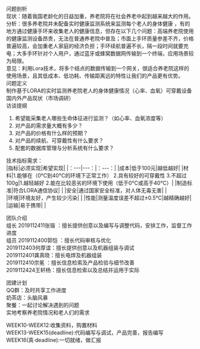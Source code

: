 问题剖析  
现状：随着我国老龄化的日益加重，养老院将在社会养老中起到越来越大的作用。<br>
分析：很多养老院并未配备实时健康监测系统来监测每个老人的身体健康 ，有的地方通过健康手环来收集老人的健康信息，但存在以下几个问题：高端养老院使用的健康监测设备昂贵，无法在普通养老院中普及；市面上手环质量参差不齐，价格普遍较高，会加重老人家庭的经济负担；手环续航普遍不长，隔一段时间就要充电；大多手环针对个人用户，通过蓝牙或蜂窝数据网传输到一个终端，应用场景较为局限。<br>
意见：利用Lora技术，将多个结点的数据传输到一个网关，很适合养老院这样的使用场景，且其低成本、低功耗、传输距离远的特性让我们的产品更有优势。<br>
问题定义<br>
制作基于LORA的实时监测养老院老人的身体健康情况（心率、血氧）可穿戴设备<br>
国内外产品现状（市场调研）<br>
访谈提纲  
1.	希望能采集老人哪些生命体征进行监测？（如心率、血氧浓度等）  
2.	对产品的需求量大概有多少？  
3.	对产品的价格有什么样的预期？  
4.	对产品的续航、可穿戴性有什么要求？  
5.	配套的数据库管理与分析系统有什么要求？  


技术指标需求：  
|指标|必须实现|希望实现|
|：---|---：|：---：|
|成本|低于100元|越低越好|
|材料|1.能够在（0℃到40°C的环境下正常工作）  2.具有较好的可穿戴性  3.不超过100g|1.越轻越好  2.能在比较恶劣的环境下使用（低于0°C或高于40°C）|
|制造标准|符合LORA通信协议|	 |
|安全|通过国家安全标准，对人体无毒无害|    |    	
|环境|环境友好，产生较少污染|	 |
|性能|测量温度误差不超过±0.5°C|越精确越好|
|运输|易于携带| |	










团队介绍  
组长      2019112411张锴 ：擅长提供创意以及编写与调整代码，安排工作，监督工作进度  
组员      2019112400郭恺 ：擅长代码审核与优化  
          2019112403何厚谊：擅长提供创意以及机器组装与调试  
          2019112401龚真晓：擅长电焊及机器组装  
          2019112410宗冕 ：擅长信息检索及产品检验与细节改善  
          2019112424王轩杨：擅长信息检索以及总结并运用于实际  	


团建计划  
QQ群：及时共享工作进度  
奶茶店：头脑风暴  
聚餐：一起讨论解决遇到的问题  
实地考察养老院情况和老人们的需求  

WEEK10-WEEK12:收集资料，购置材料  
WEEK13-WEEK15(deadline):代码编写与调试，产品完善，报告编写  
WEEK16(真·deadline):一切就绪，做汇报  

